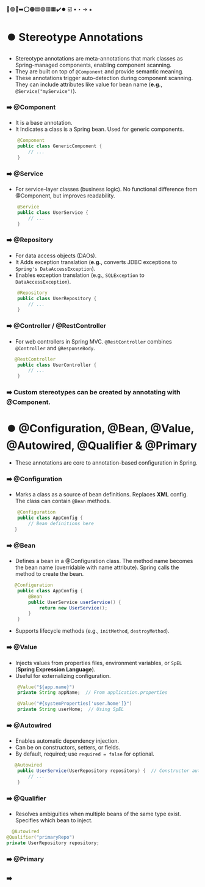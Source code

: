 🔵🟢🔴➡️⭕🟠🟦🟣🟥🟧✔️⏺️ ☑️ • ‣ → ⁕

# ⏺️ Stereotype Annotations

- Stereotype annotations are meta-annotations that mark classes as Spring-managed components, enabling component scanning.
- They are built on top of `@Component` and provide semantic meaning.
- These annotations trigger auto-detection during component scanning. They can include attributes like value for bean name (**e.g.**, `@Service("myService")`).

### ➡️ @Component

- It is a base annotation.
- It Indicates a class is a Spring bean. Used for generic components.

```java
    @Component
    public class GenericComponent {
        // ...
    }
```

### ➡️ @Service

- For service-layer classes (business logic). No functional difference from @Component, but improves readability.

```java
    @Service
    public class UserService {
        // ...
    }
```

### ➡️ @Repository

- For data access objects (DAOs).
- It Adds exception translation (**e.g.**, converts JDBC exceptions to `Spring's DataAccessException`).
- Enables exception translation (e.g., `SQLException` to `DataAccessException`).

```java
    @Repository
    public class UserRepository {
        // ...
    }
```

### ➡️ @Controller / @RestController

- For web controllers in Spring MVC. `@RestController` combines `@Controller` and `@ResponseBody`.

```java
   @RestController
    public class UserController {
        // ...
    }
```

### ➡️ Custom stereotypes can be created by annotating with @Component.

# ⏺️ @Configuration, @Bean, @Value, @Autowired, @Qualifier & @Primary

- These annotations are core to annotation-based configuration in Spring.

### ➡️ @Configuration

- Marks a class as a source of bean definitions. Replaces **XML** config. The class can contain `@Bean` methods.

```java
    @Configuration
    public class AppConfig {
        // Bean definitions here
   }
```

### ➡️ @Bean

- Defines a bean in a @Configuration class. The method name becomes the bean name (overridable with name attribute). Spring calls the method to create the bean.

```java
   @Configuration
    public class AppConfig {
        @Bean
        public UserService userService() {
            return new UserService();
        }
    }
```

- Supports lifecycle methods (e.g., `initMethod`, `destroyMethod`).

### ➡️ @Value

- Injects values from properties files, environment variables, or `SpEL` (**Spring Expression Language**).
- Useful for externalizing configuration.

```java
    @Value("${app.name}")
    private String appName;  // From application.properties

    @Value("#{systemProperties['user.home']}")
    private String userHome;  // Using SpEL
```

### ➡️ @Autowired

- Enables automatic dependency injection.
- Can be on constructors, setters, or fields.
- By default, required; use `required = false` for optional.

```java
   @Autowired
    public UserService(UserRepository repository) {  // Constructor autowiring
        // ...
    }
```

### ➡️ @Qualifier

- Resolves ambiguities when multiple beans of the same type exist. Specifies which bean to inject.

```java
  @Autowired
@Qualifier("primaryRepo")
private UserRepository repository;
```

### ➡️ @Primary

### ➡️

```java

```
